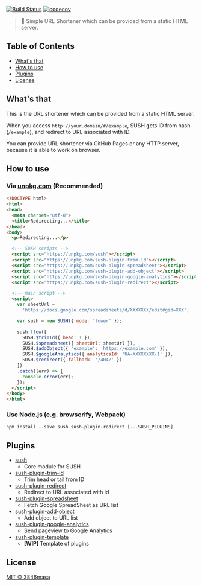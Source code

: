 [![Build Status](https://img.shields.io/travis/3846masa/SUSH/develop.svg?style=flat-square)](https://travis-ci.org/3846masa/SUSH)
[![codecov](https://img.shields.io/codecov/c/github/3846masa/SUSH/develop.svg?style=flat-square)](https://codecov.io/gh/3846masa/SUSH)

> 🍣 Simple URL Shortener which can be provided from a static HTML server.


## Table of Contents
<!-- TOC depthFrom:2 depthTo:2 updateOnSave:false -->

- [What's that](#what-s-that)
- [How to use](#how-to-use)
- [Plugins](#plugins)
- [License](#license)

<!-- /TOC -->

## What's that

This is the URL shortener which can be provided from a static HTML server.

When you access ``http://your.domain/#/example``, SUSH gets ID from hash (``/example``), and redirect to URL associated with ID.

You can provide URL shortener via GitHub Pages or any HTTP server, because it is able to work on browser.

## How to use

### Via [unpkg.com](https://unpkg.com) (Recommended)

```html
<!DOCTYPE html>
<html>
<head>
  <meta charset="utf-8">
  <title>Redirecting...</title>
</head>
<body>
  <p>Redirecting...</p>

  <!-- SUSH scripts -->
  <script src="https://unpkg.com/sush"></script>
  <script src="https://unpkg.com/sush-plugin-trim-id"></script>
  <script src="https://unpkg.com/sush-plugin-spreadsheet"></script>
  <script src="https://unpkg.com/sush-plugin-add-object"></script>
  <script src="https://unpkg.com/sush-plugin-google-analytics"></script>
  <script src="https://unpkg.com/sush-plugin-redirect"></script>

  <!-- main script -->
  <script>
    var sheetUrl =
      'https://docs.google.com/spreadsheets/d/XXXXXXX/edit#gid=XXX';

    var sush = new SUSH({ mode: 'lower' });

    sush.flow([
      SUSH.$trimId({ head: 1 }),
      SUSH.$spreadsheet({ sheetUrl: sheetUrl }),
      SUSH.$addObject({ 'example': 'https://example.com' }),
      SUSH.$googleAnalytics({ analyticsId: 'UA-XXXXXXXX-1' }),
      SUSH.$redirect({ fallback: '/404/' })
    ])
    .catch((err) => {
      console.error(err);
    });
  </script>
</body>
</html>
```

### Use Node.js (e.g. browserify, Webpack)

```
npm install --save sush sush-plugin-redirect [...SUSH_PLUGINS]
```

## Plugins

- [sush]
  - Core module for SUSH
- [sush-plugin-trim-id]
  - Trim head or tail from ID
- [sush-plugin-redirect]
  - Redirect to URL associated with id
- [sush-plugin-spreadsheet]
  - Fetch Google SpreadSheet as URL list
- [sush-plugin-add-object]
  - Add object to URL list
- [sush-plugin-google-analytics]
  - Send pageview to Google Analytics
- [sush-plugin-template](#)
  - **[WIP]** Template of plugins

[sush]: https://github.com/3846masa/SUSH/tree/master/packages/sush
[sush-plugin-trim-id]: https://github.com/3846masa/SUSH/tree/master/packages/sush-plugin-trim-id
[sush-plugin-redirect]: https://github.com/3846masa/SUSH/tree/master/packages/sush-plugin-redirect
[sush-plugin-spreadsheet]: https://github.com/3846masa/SUSH/tree/master/packages/sush-plugin-spreadsheet
[sush-plugin-google-analytics]: https://github.com/3846masa/SUSH/tree/master/packages/sush-plugin-google-analytics
[sush-plugin-add-object]: https://github.com/3846masa/SUSH/tree/master/packages/sush-plugin-add-object
[sush-plugin-template]: https://github.com/3846masa/SUSH/tree/master/packages/sush-plugin-template

## License

[MIT © 3846masa](https://3846masa.mit-license.org)
